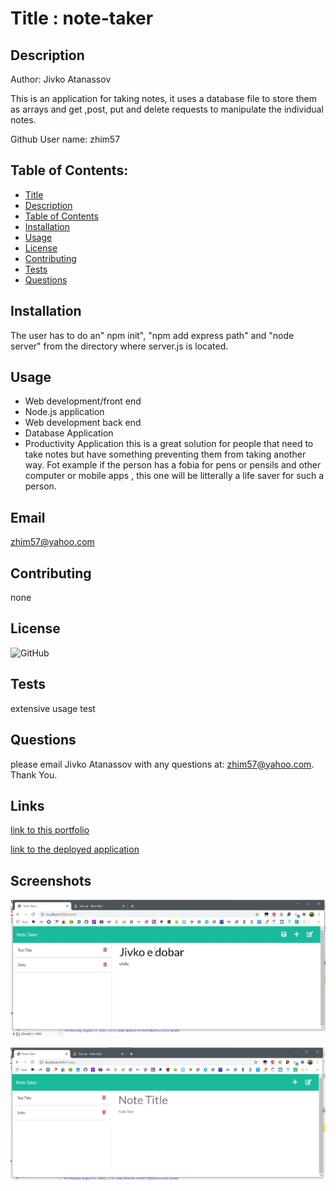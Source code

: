# Title : note-taker

## Description
Author: Jivko Atanassov

This is an application for taking notes, it uses a database file to store them as arrays and get ,post, put and delete requests to manipulate the individual notes.

Github User name: zhim57

## Table of Contents:
- [Title](#title)
- [Description](#description)
- [Table of Contents](#table-of-contents)
- [Installation](#installation)
- [Usage](#usage)
- [License](#licence)
- [Contributing](#contributing)
- [Tests](#tests)
- [Questions](#questions)

## Installation
The user has to do an" npm init", "npm add express path" and "node server" from the directory where server.js is located. 
## Usage
- Web development/front end
- Node.js  application
- Web development back end
- Database Application
- Productivity Application
this is a great solution for people that need to take notes but have something preventing them from taking another way. Fot example if the person has a fobia for pens or pensils and other computer or mobile apps , this one will be litterally a life saver for such a person.
## Email
zhim57@yahoo.com
## Contributing
none
## License
![GitHub](https://img.shields.io/github/license/zhim57/note-taker)

## Tests
extensive usage test

## Questions
please email Jivko Atanassov with any questions at: zhim57@yahoo.com. Thank You.

## Links

[link to this portfolio](https://github.com/zhim57/note-taker)

[link to the deployed application](heroku)
  

## Screenshots

![screenshot no.1 of the working application](Capture2.JPG)

![screenshot no.2 of the working application](Capture1.JPG)


  